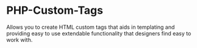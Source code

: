 PHP-Custom-Tags
===============

Allows you to create HTML custom tags that aids in templating and providing easy to use extendable functionality that designers find easy to work with.